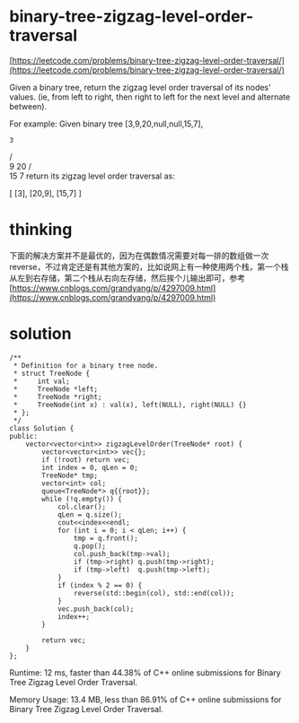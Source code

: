 # binary-tree-zigzag-level-order-traversal

[https://leetcode.com/problems/binary-tree-zigzag-level-order-traversal/](https://leetcode.com/problems/binary-tree-zigzag-level-order-traversal/)

Given a binary tree, return the zigzag level order traversal of its nodes' values. (ie, from left to right, then right to left for the next level and alternate between).

For example:
Given binary tree [3,9,20,null,null,15,7],

    3
   / \
  9  20
    /  \
   15   7
return its zigzag level order traversal as:

[
  [3],
  [20,9],
  [15,7]
]

# thinking

下面的解决方案并不是最优的，因为在偶数情况需要对每一排的数组做一次reverse，不过肯定还是有其他方案的，比如说网上有一种使用两个栈，第一个栈从左到右存储，第二个栈从右向左存储，然后挨个儿输出即可，参考[https://www.cnblogs.com/grandyang/p/4297009.html](https://www.cnblogs.com/grandyang/p/4297009.html)

# solution

```
/**
 * Definition for a binary tree node.
 * struct TreeNode {
 *     int val;
 *     TreeNode *left;
 *     TreeNode *right;
 *     TreeNode(int x) : val(x), left(NULL), right(NULL) {}
 * };
 */
class Solution {
public:
    vector<vector<int>> zigzagLevelOrder(TreeNode* root) {
        vector<vector<int>> vec{};
        if (!root) return vec;
        int index = 0, qLen = 0;
        TreeNode* tmp;
        vector<int> col;
        queue<TreeNode*> q{{root}};
        while (!q.empty()) {
            col.clear();
            qLen = q.size();
            cout<<index<<endl;
            for (int i = 0; i < qLen; i++) {
                tmp = q.front();
                q.pop();
                col.push_back(tmp->val);
                if (tmp->right) q.push(tmp->right);
                if (tmp->left)  q.push(tmp->left);
            }
            if (index % 2 == 0) {
                reverse(std::begin(col), std::end(col));
            }
            vec.push_back(col);
            index++;
        }

        return vec;
    }
};
```

Runtime: 12 ms, faster than 44.38% of C++ online submissions for Binary Tree Zigzag Level Order Traversal.

Memory Usage: 13.4 MB, less than 86.91% of C++ online submissions for Binary Tree Zigzag Level Order Traversal.
